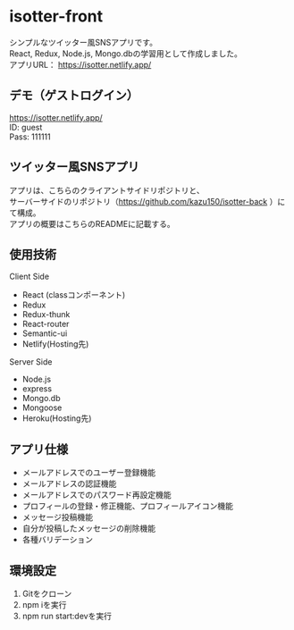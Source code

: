 # isotter-front
シンプルなツイッター風SNSアプリです。  
React, Redux, Node.js, Mongo.dbの学習用として作成しました。  
アプリURL： https://isotter.netlify.app/

## デモ（ゲストログイン）
https://isotter.netlify.app/  
ID: guest  
Pass: 111111

## ツイッター風SNSアプリ
アプリは、こちらのクライアントサイドリポジトリと、  
サーバーサイドのリポジトリ（https://github.com/kazu150/isotter-back ）にて構成。  
アプリの概要はこちらのREADMEに記載する。

## 使用技術
Client Side
- React (classコンポーネント)
- Redux
- Redux-thunk
- React-router
- Semantic-ui
- Netlify(Hosting先)

Server Side
- Node.js
- express
- Mongo.db
- Mongoose
- Heroku(Hosting先)

## アプリ仕様
- メールアドレスでのユーザー登録機能
- メールアドレスの認証機能
- メールアドレスでのパスワード再設定機能
- プロフィールの登録・修正機能、プロフィールアイコン機能
- メッセージ投稿機能
- 自分が投稿したメッセージの削除機能
- 各種バリデーション

## 環境設定
1. Gitをクローン
2. npm iを実行
3. npm run start:devを実行
